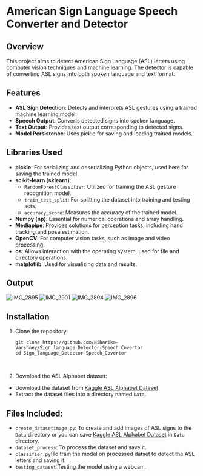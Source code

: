 # American Sign Language Speech Converter and Detector 

## Overview
This project aims to detect American Sign Language (ASL) letters using computer vision techniques and machine learning. The detector is capable of converting ASL signs into both spoken language and text format.

## Features

- **ASL Sign Detection**: Detects and interprets ASL gestures using a trained machine learning model.
- **Speech Output**: Converts detected signs into spoken language.
- **Text Output**: Provides text output corresponding to detected signs.
- **Model Persistence**: Uses pickle for saving and loading trained models.

## Libraries Used

- **pickle**: For serializing and deserializing Python objects, used here for saving the trained model.
- **scikit-learn (sklearn)**:
  - `RandomForestClassifier`: Utilized for training the ASL gesture recognition model.
  - `train_test_split`: For splitting the dataset into training and testing sets.
  - `accuracy_score`: Measures the accuracy of the trained model.
- **Numpy (np)**: Essential for numerical operations and array handling.
- **Mediapipe**: Provides solutions for perception tasks, including hand tracking and pose estimation.
- **OpenCV**: For computer vision tasks, such as image and video processing.
- **os**: Allows interaction with the operating system, used for file and directory operations.
- **matplotlib**: Used for visualizing data and results.
## Output
![IMG_2895](https://github.com/Niharika-Varshney/Sign_language_Detector-Speech_Covertor/assets/118551235/ed501e48-31d8-440c-8cd8-9f5cfad4d416)
![IMG_2901](https://github.com/Niharika-Varshney/Sign_language_Detector-Speech_Covertor/assets/118551235/b6657c3e-5600-4080-86a1-2931ffd4e026)
![IMG_2894](https://github.com/Niharika-Varshney/Sign_language_Detector-Speech_Covertor/assets/118551235/79d1a44b-942b-4dbc-8fae-1857518b22d0)
![IMG_2896](https://github.com/Niharika-Varshney/Sign_language_Detector-Speech_Covertor/assets/118551235/40e2f822-4ce5-4204-b4e0-a90fd9ca3f48)

## Installation
1. Clone the repository:

    ```
    git clone https://github.com/Niharika-Varshney/Sign_language_Detector-Speech_Covertor
    cd Sign_language_Detector-Speech_Covertor
    ```
<br>

2. Download the ASL Alphabet dataset:

  - Download the dataset from [Kaggle ASL Alphabet Dataset](https://www.kaggle.com/grassknoted/asl-alphabet)
  - Extract the dataset files into a directory named ```Data```.


## Files Included:
- ```create_datasetimage.py```: To create and add images of ASL signs to the ```Data``` directory or you can save [Kaggle ASL Alphabet Dataset](https://www.kaggle.com/grassknoted/asl-alphabet) in ```Data``` directory.
- ```dataset_process```: To process the dataset and save it.
- ```classifier.py```:To train the model on processed datset to detect the ASL letters and saving it.
- ```testing_dataset```:Testing the model using a webcam.

 
